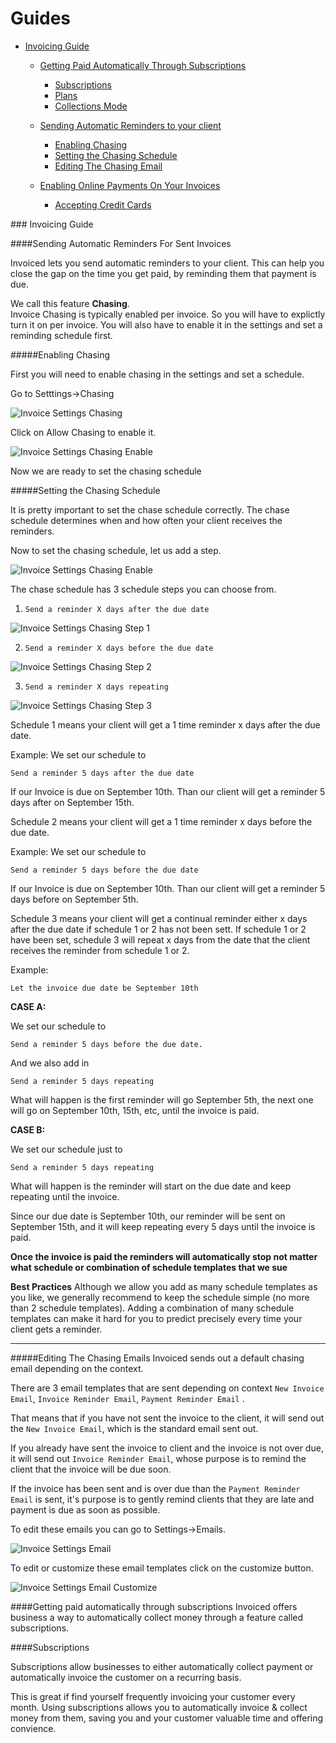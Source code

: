 # Guides

<!-- Start creating guide and go over each and every feature
-->
* [Invoicing Guide](#invoice-guide)
   * [Getting Paid Automatically Through Subscriptions](#invoice-paid-automatically)
      * [Subscriptions](#invoice-subscriptions) 
      * [Plans](#invoice-plans)
      * [Collections Mode](#invoice-collections-mode)
   * [Sending Automatic Reminders to your client](#invoice-automatic-reminders)
      * [Enabling Chasing](#invoice-chasing-enable)
      * [Setting the Chasing Schedule](#invoice-chasing-schedule)
      * [Editing The Chasing Email](#invoice-chasing-edit-email)

   * [Enabling Online Payments On Your Invoices](#invoice-enable-online)
      * [Accepting Credit Cards](#invoice-subscriptions) 


###<a name="invoice-guide"></a> Invoicing Guide


####<a name="invoice-automatic-reminders"></a>Sending Automatic Reminders For Sent Invoices

Invoiced lets you send automatic reminders to your client.  This can help you close the gap on the time you get paid, by reminding them that payment is due.

We call this feature **Chasing**.  
Invoice Chasing is typically enabled per invoice.  So you will have to explictly turn it on per invoice.  You will also have to enable it in the settings and set a reminding schedule first.

#####<a name="invoice-chasing-enable"></a>Enabling Chasing

First you will need to enable chasing in the settings and set a schedule.

Go to Setttings->Chasing

![Invoice Settings Chasing](imgs/invoice-setting-chasing.png)

Click on Allow Chasing to enable it.

![Invoice Settings Chasing Enable](imgs/invoice-setting-chasing-enable.png)

Now we are ready to set the chasing schedule

#####<a name="invoice-chasing-schedule"></a>Setting the Chasing Schedule

It is pretty important to set the chase schedule correctly.  The chase schedule determines when and how often your client receives the reminders.

Now to set the chasing schedule, let us add a step.

![Invoice Settings Chasing Enable](imgs/invoice-setting-chasing-add-step.png)

The chase schedule has 3 schedule steps you can choose from.

1. `Send a reminder X days after the due date`

![Invoice Settings Chasing Step 1](imgs/invoice-setting-chasing-step-1.png)

2. `Send a reminder X days before the due date`

![Invoice Settings Chasing Step 2](imgs/invoice-setting-chasing-step-2.png)

3. `Send a reminder X days repeating`

![Invoice Settings Chasing Step 3](imgs/invoice-setting-chasing-step-3.png)

Schedule 1 means your client will get a 1 time reminder x days after the due date.

Example:
We set our schedule to

`Send a reminder 5 days after the due date` 

If our Invoice is due on September 10th.  Than our client will get a reminder 5 days after on September 15th.

Schedule 2 means your client will get a 1 time reminder x days before the due date.

Example:
We set our schedule to

`Send a reminder 5 days before the due date`

If our Invoice is due on September 10th.  Than our client will get a reminder 5 days before on September 5th.

Schedule 3 means your client will get a continual reminder either x days after the due date if schedule 1 or 2 has not been sett.  If schedule 1 or 2 have been set, schedule 3 will repeat x days from the date that the client receives the reminder from schedule 1 or 2.

Example:

`Let the invoice due date be September 10th`

**CASE A:**

We set our schedule to

`Send a reminder 5 days before the due date.`

And we also add in

`Send a reminder 5 days repeating`

What will happen is the first reminder will go September 5th, the next one will go on September 10th, 15th, etc, until the invoice is paid.

**CASE B:**

We set our schedule just to 

`Send a reminder 5 days repeating`

What will happen is the reminder will start on the due date and keep repeating until the invoice.

Since our due date is September 10th, our reminder will be sent on September 15th, and it will keep repeating every 5 days until the invoice is paid.

**Once the invoice is paid the reminders will automatically stop not matter what schedule or combination of schedule templates that we sue**

**Best Practices**
Although we allow you add as many schedule templates as you like, we generally recommend to keep the schedule simple (no more than 2 schedule templates).   Adding a combination of many schedule templates can make it hard for you to predict precisely every time your client gets a reminder. 

---
#####<a name="invoice-chasing-edit-email"></a>Editing The Chasing Emails
Invoiced sends out a default chasing email depending on the context.  

There are 3 email templates that are sent depending on context `New Invoice Email`, `Invoice Reminder Email`, `Payment Reminder Email` .

That means that if you have not sent the invoice to the client, it will send out the `New Invoice Email`, which is the standard email sent out.

If you already have sent the invoice to client and the invoice is not over due, it will send out `Invoice Reminder Email`, whose purpose is to remind the client that the invoice will be due soon.

If the invoice has been sent and is over due than the `Payment Reminder Email` is sent, it's purpose is to gently remind clients that they are late and payment is due as soon as possible.

To edit these emails you can go to Settings->Emails.

![Invoice Settings Email](imgs/invoice-setting-emails.png)

To edit or customize these email templates click on the customize button.

![Invoice Settings Email Customize](imgs/invoice-setting-emails-customize.png)


<!-- Maybe add more on customizing emails -->


####<a name="invoice-automatic-reminders"></a>Getting paid automatically through subscriptions
Invoiced offers business a way to automatically collect money through a feature called subscriptions.


####<a name="invoice-automatic-reminders"></a>Subscriptions

Subscriptions allow businesses to either automatically collect payment or automatically invoice the customer on a recurring basis.

This is great if find yourself frequently invoicing your customer every month.  Using subscriptions allows you to automatically invoice & collect money from them, saving you and your customer valuable time and offering convience.







